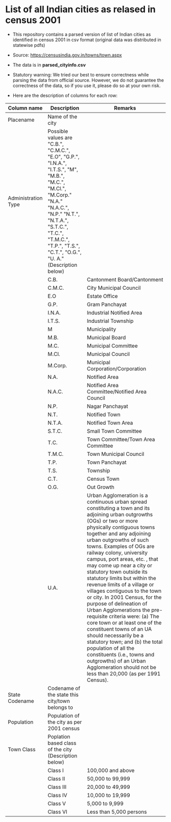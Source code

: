 # List of all Indian cities as relased in census 2001

* This repository contains a parsed version of list of Indian cities as identified in census 2001 in csv format (original data was distributed in statewise pdfs)

* Source: https://censusindia.gov.in/towns/town.aspx

* The data is in **parsed_cityinfo.csv**

* Statutory warning: We tried our best to ensure correctness while parsing the data from official source. However, we do not guarantee the correctness of the data, so if you use it, please do so at your own risk. 

* Here are the description of columns for each row: 

| Column name | Description | Remarks | 
| --- | --- | --- |
| Placename | Name of the city ||
| Administration Type | Possible values are "C.B.", "C.M.C.", "E.O", "G.P.",  "I.N.A.",  "I.T.S.",  "M", "M.B.", "M.C.", "M.Cl.", "M.Corp." "N.A." "N.A.C.", "N.P." "N.T.", "N.T.A.", "S.T.C.", "T.C.", "T.M.C.", "T.P.", "T.S.", "C.T.", "O.G.", "U. A." (Description below)||
||C.B.|Cantonment Board/Cantonment|
||C.M.C.|City Municipal Council|
||E.O |Estate Office|
|| G.P.|Gram Panchayat|
|| I.N.A.|Industrial Notified Area|
||I.T.S.|Industrial Township|
|| M | Municipality|
|| M.B.| Municipal Board|
|| M.C.| Municipal Committee|
|| M.Cl.|Municipal Council|
|| M.Corp.|Municipal Corporation/Corporation|
||N.A.|Notified Area|
|| N.A.C.|Notified Area Committee/Notified Area Council|
|| N.P. |Nagar Panchayat|
|| N.T. | Notified Town|
|| N.T.A.|Notified Town Area|
|| S.T.C.|Small Town Committee|
|| T.C.|Town Committee/Town Area Committee|
|| T.M.C. |Town Municipal Council|
|| T.P. |Town Panchayat|
|| T.S.|Township|
|| C.T.|Census Town|
|| O.G.|Out Growth|
|| U.A.|Urban Agglomeration is a continuous urban spread constituting a town and its adjoining urban outgrowths (OGs) or two or more physically contiguous towns together and any adjoining urban outgrowths of such towns. Examples of OGs are railway colony, university campus, port areas, etc. , that may come up near a city or statutory town outside its statutory limits but within the revenue limits of a village or villages contiguous to the town or city. In 2001 Census, for the purpose of delineation of Urban Agglomerations the pre-requisite criteria were: (a) The core town or at least one of the constituent towns of an UA should necessarily be a statutory town; and (b) the total population of all the constituents (i.e., towns and outgrowths) of an Urban Agglomeration should not be less than 20,000 (as per 1991 Census).|
|State Codename| Codename of the state this city/town belongs to||
|Population| Population of the city as per 2001 census ||
| Town Class | Poplation based class of the city (Description below)||
||Class I| 100,000 and above|
|| Class II| 50,000 to 99,999|
|| Class III| 20,000 to 49,999|
||Class IV| 10,000 to 19,999| 
||Class V| 5,000 to 9,999|
|| Class VI| Less than 5,000 persons|

